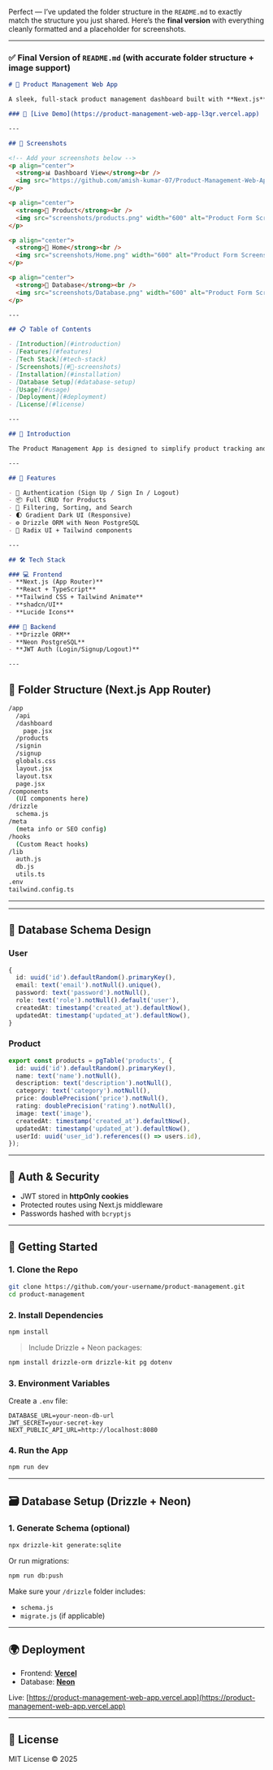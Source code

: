 Perfect — I’ve updated the folder structure in the `README.md` to exactly match the structure you just shared. Here’s the **final version** with everything cleanly formatted and a placeholder for screenshots.

---

### ✅ Final Version of `README.md` (with accurate folder structure + image support)

```md
# 🧾 Product Management Web App

A sleek, full-stack product management dashboard built with **Next.js**, **Tailwind CSS**, **Drizzle ORM**, and **Radix UI**. Empower your workflow with product CRUD, authentication, and seamless inventory tracking.

### 🔗 [Live Demo](https://product-management-web-app-l3qr.vercel.app)

---

## 📸 Screenshots

<!-- Add your screenshots below -->
<p align="center">
  <strong>📊 Dashboard View</strong><br />
  <img src="https://github.com/amish-kumar-07/Product-Management-Web-App/blob/main/screenshots/Database.png" alt="Dashboard Screenshot" width="600"/>
</p>

<p align="center">
  <strong>📝 Product</strong><br />
  <img src="screenshots/products.png" width="600" alt="Product Form Screenshot" style="border: 2px solid #ccc; border-radius: 10px; box-shadow: 0 4px 10px rgba(0, 0, 0, 0.1); transition: transform 0.3s ease-in-out;" onmouseover="this.style.transform='scale(1.05)'" onmouseout="this.style.transform='scale(1)'"/>
</p>

<p align="center">
  <strong>📝 Home</strong><br />
  <img src="screenshots/Home.png" width="600" alt="Product Form Screenshot" style="border: 2px solid #ccc; border-radius: 10px; box-shadow: 0 4px 10px rgba(0, 0, 0, 0.1); transition: transform 0.3s ease-in-out;" onmouseover="this.style.transform='scale(1.05)'" onmouseout="this.style.transform='scale(1)'"/>
</p>

<p align="center">
  <strong>📝 Database</strong><br />
  <img src="screenshots/Database.png" width="600" alt="Product Form Screenshot" style="border: 2px solid #ccc; border-radius: 10px; box-shadow: 0 4px 10px rgba(0, 0, 0, 0.1); transition: transform 0.3s ease-in-out;" onmouseover="this.style.transform='scale(1.05)'" onmouseout="this.style.transform='scale(1)'"/>
</p>

---

## 📋 Table of Contents

- [Introduction](#introduction)
- [Features](#features)
- [Tech Stack](#tech-stack)
- [Screenshots](#📸-screenshots)
- [Installation](#installation)
- [Database Setup](#database-setup)
- [Usage](#usage)
- [Deployment](#deployment)
- [License](#license)

---

## 📌 Introduction

The Product Management App is designed to simplify product tracking and inventory operations. With modern UX and responsive UI, it provides full CRUD capabilities backed by a secure backend with JWT authentication.

---

## 🚀 Features

- 🔐 Authentication (Sign Up / Sign In / Logout)
- 📦 Full CRUD for Products
- 🧮 Filtering, Sorting, and Search
- 🌓 Gradient Dark UI (Responsive)
- ⚙️ Drizzle ORM with Neon PostgreSQL
- 🧱 Radix UI + Tailwind components

---

## 🛠️ Tech Stack

### 💻 Frontend
- **Next.js (App Router)**
- **React + TypeScript**
- **Tailwind CSS + Tailwind Animate**
- **shadcn/UI**
- **Lucide Icons**

### 🧠 Backend
- **Drizzle ORM**
- **Neon PostgreSQL**
- **JWT Auth (Login/Signup/Logout)**

---
```
## 🧠 Folder Structure (Next.js App Router)

```bash
/app
  /api
  /dashboard
    page.jsx
  /products
  /signin
  /signup
  globals.css
  layout.jsx
  layout.tsx
  page.jsx
/components
  (UI components here)
/drizzle
  schema.js
/meta
  (meta info or SEO config)
/hooks
  (Custom React hooks)
/lib
  auth.js
  db.js
  utils.ts
.env
tailwind.config.ts
```

---

---

## 🧬 Database Schema Design

### User

```ts
{
  id: uuid('id').defaultRandom().primaryKey(),
  email: text('email').notNull().unique(),
  password: text('password').notNull(),
  role: text('role').notNull().default('user'),
  createdAt: timestamp('created_at').defaultNow(),
  updatedAt: timestamp('updated_at').defaultNow(),
}
```

### Product

```ts
export const products = pgTable('products', {
  id: uuid('id').defaultRandom().primaryKey(),
  name: text('name').notNull(),
  description: text('description').notNull(),
  category: text('category').notNull(),
  price: doublePrecision('price').notNull(),
  rating: doublePrecision('rating').notNull(),
  image: text('image'),
  createdAt: timestamp('created_at').defaultNow(),
  updatedAt: timestamp('updated_at').defaultNow(),
  userId: uuid('user_id').references(() => users.id),
});
```

---

## 🔐 Auth & Security

- JWT stored in **httpOnly cookies**
- Protected routes using Next.js middleware
- Passwords hashed with `bcryptjs`

---

## 🚀 Getting Started

### 1. Clone the Repo

```bash
git clone https://github.com/your-username/product-management.git
cd product-management
```

### 2. Install Dependencies

```bash
npm install
```

> Include Drizzle + Neon packages:

```bash
npm install drizzle-orm drizzle-kit pg dotenv
```

### 3. Environment Variables

Create a `.env` file:

```env
DATABASE_URL=your-neon-db-url
JWT_SECRET=your-secret-key
NEXT_PUBLIC_API_URL=http://localhost:8080
```

### 4. Run the App

```bash
npm run dev
```

---

## 🗃️ Database Setup (Drizzle + Neon)

### 1. Generate Schema (optional)

```bash
npx drizzle-kit generate:sqlite
```

Or run migrations:

```bash
npm run db:push
```

Make sure your `/drizzle` folder includes:

- `schema.js`
- `migrate.js` (if applicable)

---

## 🌍 Deployment

- Frontend: **[Vercel](https://vercel.com)**
- Database: **[Neon](https://neon.tech)**

Live: [https://product-management-web-app.vercel.app](https://product-management-web-app.vercel.app)

---

## 📃 License

MIT License © 2025
```

